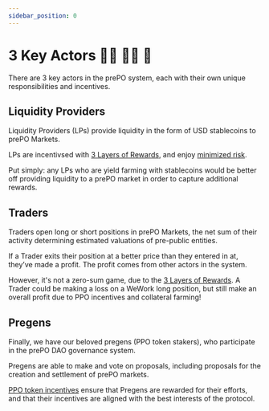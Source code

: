 ```yaml
---
sidebar_position: 0
---
```


# 3 Key Actors 🧑‍💼 👩‍🚀 🧙

There are 3 key actors in the prePO system, each with their own unique responsibilities and incentives.

## Liquidity Providers

Liquidity Providers (LPs) provide liquidity in the form of USD stablecoins to prePO Markets.

LPs are incentivsed with [3 Layers of Rewards](/concepts/rewards), and enjoy [minimized risk](/concepts/risk-minimisation).

Put simply: any LPs who are yield farming with stablecoins would be better off providing liquidity to a prePO market in order to capture additional rewards.

## Traders

Traders open long or short positions in prePO Markets, the net sum of their activity determining estimated valuations of pre-public entities.

If a Trader exits their position at a better price than they entered in at, they’ve made a profit. The profit comes from other actors in the system.

However, it's not a zero-sum game, due to the [3 Layers of Rewards](/concepts/rewards). A Trader could be making a loss on a WeWork long position, but still make an overall profit due to PPO incentives and collateral farming!

## Pregens

Finally, we have our beloved pregens (PPO token stakers), who participate in the prePO DAO governance system.

Pregens are able to make and vote on proposals, including proposals for the creation and settlement of prePO markets.

[PPO token incentives](/tokenomics) ensure that Pregens are rewarded for their efforts, and that their incentives are aligned with the best interests of the protocol.
